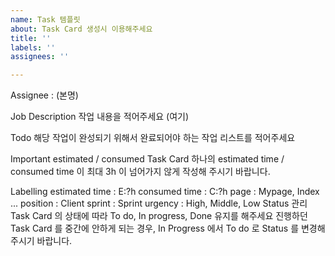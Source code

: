 ```yaml
---
name: Task 템플릿
about: Task Card 생성시 이용해주세요
title: ''
labels: ''
assignees: ''

---
```


Assignee : (본명)

Job Description
작업 내용을 적어주세요
(여기)

Todo
해당 작업이 완성되기 위해서 완료되어야 하는 작업 리스트를 적어주세요

Important
estimated / consumed
Task Card 하나의 estimated time / consumed time 이 최대 3h 이 넘어가지 않게 작성해 주시기 바랍니다.

Labelling
estimated time : E:?h
consumed time : C:?h
page : Mypage, Index ...
position : Client
sprint : Sprint
urgency : High, Middle, Low
Status 관리
Task Card 의 상태에 따라 To do, In progress, Done 유지를 해주세요
진행하던 Task Card 를 중간에 안하게 되는 경우, In Progress 에서 To do 로 Status 를 변경해 주시기 바랍니다.
